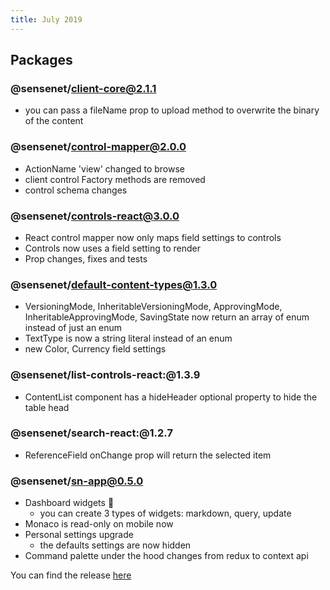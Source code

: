 ```yaml
---
title: July 2019
---
```


## Packages

### @sensenet/client-core@2.1.1
 - you can pass a fileName prop to upload method to overwrite the binary of the content
 
### @sensenet/control-mapper@2.0.0
 - ActionName 'view' changed to browse
 - client control Factory methods are removed
 - control schema changes

### @sensenet/controls-react@3.0.0
 - React control mapper now only maps field settings to controls
 - Controls now uses a field setting to render
 - Prop changes, fixes and tests

### @sensenet/default-content-types@1.3.0
 - VersioningMode, InheritableVersioningMode, ApprovingMode, InheritableApprovingMode, SavingState now return an array of enum instead of just an enum
 - TextType is now a string literal instead of an enum
 - new Color, Currency field settings

### @sensenet/list-controls-react:@1.3.9
 - ContentList component has a hideHeader optional property to hide the table head

### @sensenet/search-react:@1.2.7
 - ReferenceField onChange prop will return the selected item
 
### @sensenet/sn-app@0.5.0
 - Dashboard widgets 📅
    - you can create 3 types of widgets: markdown, query, update
 - Monaco is read-only on mobile now
 - Personal settings upgrade
    - the defaults settings are now hidden
 - Command palette under the hood changes from redux to context api

You can find the release [here](https://github.com/SenseNet/sn-client/releases/tag/2019.7.0)
